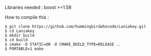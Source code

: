 Libraries needed : boost >=1.58

How to compile this :
```
$ git clone https://github.com/hummingbirdwhocode/Laniakey.git
$ cd Laniakey
$ mkdir build
$ cd build
$ cmake -D STATIC=ON -D CMAKE_BUILD_TYPE=RELEASE ..
$ PORTABLE=1 make
```
